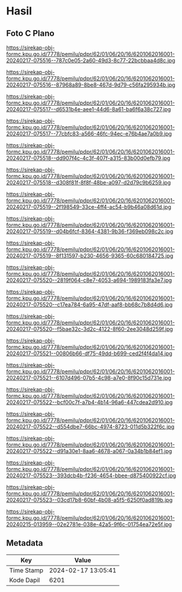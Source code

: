 # Hasil

## Foto C Plano

https://sirekap-obj-formc.kpu.go.id/7778/pemilu/pdpr/62/01/06/20/16/6201062016001-20240217-075516--787c0e05-2a60-49d3-8c77-22bcbbaa4d8c.jpg

https://sirekap-obj-formc.kpu.go.id/7778/pemilu/pdpr/62/01/06/20/16/6201062016001-20240217-075516--87968a89-8be8-467d-9d79-c56fa295934b.jpg

https://sirekap-obj-formc.kpu.go.id/7778/pemilu/pdpr/62/01/06/20/16/6201062016001-20240217-075517--d6531b4e-aee1-44d6-8a61-ba6f6a38c727.jpg

https://sirekap-obj-formc.kpu.go.id/7778/pemilu/pdpr/62/01/06/20/16/6201062016001-20240217-075517--77cbfc83-a566-46fc-94ec-e76b4ae7a0b9.jpg

https://sirekap-obj-formc.kpu.go.id/7778/pemilu/pdpr/62/01/06/20/16/6201062016001-20240217-075518--dd907f4c-4c3f-407f-a315-83b00d0efb79.jpg

https://sirekap-obj-formc.kpu.go.id/7778/pemilu/pdpr/62/01/06/20/16/6201062016001-20240217-075518--d308f81f-8f8f-48be-a097-d2d79c9b6259.jpg

https://sirekap-obj-formc.kpu.go.id/7778/pemilu/pdpr/62/01/06/20/16/6201062016001-20240217-075519--2f198549-33ce-4ff4-ac54-b9b46a08d61d.jpg

https://sirekap-obj-formc.kpu.go.id/7778/pemilu/pdpr/62/01/06/20/16/6201062016001-20240217-075519--d04b6fcf-8364-4381-9b36-f369eb098c2c.jpg

https://sirekap-obj-formc.kpu.go.id/7778/pemilu/pdpr/62/01/06/20/16/6201062016001-20240217-075519--8f131597-b230-4656-9365-60c680184725.jpg

https://sirekap-obj-formc.kpu.go.id/7778/pemilu/pdpr/62/01/06/20/16/6201062016001-20240217-075520--2819f064-c8e7-4053-a694-1989183fa3e7.jpg

https://sirekap-obj-formc.kpu.go.id/7778/pemilu/pdpr/62/01/06/20/16/6201062016001-20240217-075520--c17ea784-6a95-47df-aaf8-bb68c7b8d4d6.jpg

https://sirekap-obj-formc.kpu.go.id/7778/pemilu/pdpr/62/01/06/20/16/6201062016001-20240217-075520--f5bae32c-3d2c-4122-8f60-2ee3048d259f.jpg

https://sirekap-obj-formc.kpu.go.id/7778/pemilu/pdpr/62/01/06/20/16/6201062016001-20240217-075521--00806b66-df75-49dd-b699-ced2f4f4da14.jpg

https://sirekap-obj-formc.kpu.go.id/7778/pemilu/pdpr/62/01/06/20/16/6201062016001-20240217-075521--6107d496-07b5-4c98-a7e0-8f90c15d731e.jpg

https://sirekap-obj-formc.kpu.go.id/7778/pemilu/pdpr/62/01/06/20/16/6201062016001-20240217-075522--bcf00c7f-a7b4-4b14-96a6-447cdea2d910.jpg

https://sirekap-obj-formc.kpu.go.id/7778/pemilu/pdpr/62/01/06/20/16/6201062016001-20240217-075522--d554dbe7-66bc-4974-8723-011d5b322f6c.jpg

https://sirekap-obj-formc.kpu.go.id/7778/pemilu/pdpr/62/01/06/20/16/6201062016001-20240217-075522--d91a30e1-8aa6-4678-a067-0a34b1b84ef1.jpg

https://sirekap-obj-formc.kpu.go.id/7778/pemilu/pdpr/62/01/06/20/16/6201062016001-20240217-075523--393dcb4b-f236-4654-bbee-d875400922cf.jpg

https://sirekap-obj-formc.kpu.go.id/7778/pemilu/pdpr/62/01/06/20/16/6201062016001-20240217-075523--03cd17b8-60bf-4b08-a5f5-6250f0ad819b.jpg

https://sirekap-obj-formc.kpu.go.id/7778/pemilu/pdpr/62/01/06/20/16/6201062016001-20240215-013959--02e2781e-038e-42a5-9f6c-01754ea72e5f.jpg


## Metadata

| Key        | Value               |
| ---------- | ------------------- |
| Time Stamp | 2024-02-17 13:05:41 |
| Kode Dapil | 6201                |



